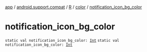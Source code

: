 [app](../../../index.md) / [android.support.compat](../../index.md) / [R](../index.md) / [color](index.md) / [notification_icon_bg_color](./notification_icon_bg_color.md)

# notification_icon_bg_color

`static val notification_icon_bg_color: `[`Int`](https://kotlinlang.org/api/latest/jvm/stdlib/kotlin/-int/index.html)
`static val notification_icon_bg_color: `[`Int`](https://kotlinlang.org/api/latest/jvm/stdlib/kotlin/-int/index.html)